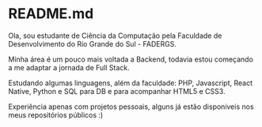 # README.md
Ola, sou estudante de Ciência da Computação pela Faculdade de Desenvolvimento do Rio Grande do Sul - FADERGS.

Minha área é um pouco mais voltada a Backend, todavia estou começando a me adaptar a jornada de Full Stack.

Estudando algumas linguagens, além da faculdade: PHP, Javascript, React Native, Python e SQL para DB e para acompanhar HTML5 e CSS3.

Experiência apenas com projetos pessoais, alguns já estão disponiveis nos meus repositórios públicos :)
